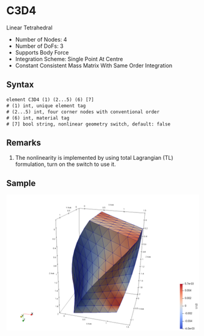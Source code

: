 # C3D4

Linear Tetrahedral

* Number of Nodes: 4
* Number of DoFs: 3
* Supports Body Force
* Integration Scheme: Single Point At Centre
* Constant Consistent Mass Matrix With Same Order Integration

## Syntax

```
element C3D4 (1) (2...5) (6) [7]
# (1) int, unique element tag
# (2...5) int, four corner nodes with conventional order
# (6) int, material tag
# [7] bool string, nonlinear geometry switch, default: false
```

## Remarks

1. The nonlinearity is implemented by using total Lagrangian (TL) formulation, turn on the switch to use it.

## Sample

![example one](C3D4.png)
